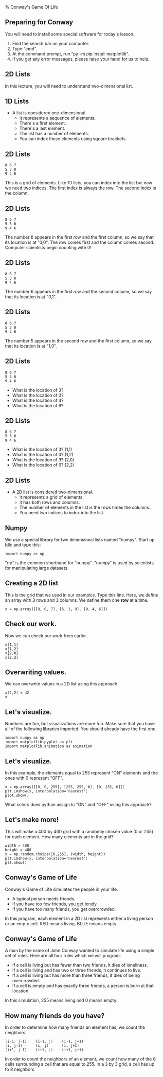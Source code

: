 % Conway's Game Of Life

## Preparing for Conway

You will need to install some special software for today's lesson.

1. Find the search bar on your computer.
2. Type "cmd".
3. At the command prompt, run "py -m pip install matplotlib".
4. If you get any error messages, please raise your hand for us to help.

## 2D Lists

In this lecture, you will need to understand two-dimensional list.

## 1D Lists

- A list is considered one-dimensional.
    - It represents a sequence of elements.
    - There's a first element.
    - There's a last element.
    - The list has a number of elements.
    - You can index those elements using square brackets.

## 2D Lists

    8 6 7
    5 3 0
    9 4 6

This is a grid of elements. Like 1D lists, you can index into the list but now we need two indices. The first index is always the row. The second index is the column.

## 2D Lists

    8 6 7
    5 3 0
    9 4 6

The number 8 appears in the first row and the first column, so we say that its location is at "0,0". The row comes first and the column comes second. Computer scientists begin counting with 0!

## 2D Lists

    8 6 7
    5 3 0
    9 4 6

The number 6 appears in the first row and the second column, so we say that its location is at "0,1".

## 2D Lists

    8 6 7
    5 3 0
    9 4 6

The number 5 appears in the second row and the first column, so we say that its location is at "1,0".

## 2D Lists

    8 6 7
    5 3 0
    9 4 6

- What is the location of 3?
- What is the location of 0?
- What is the location of 4?
- What is the location of 6?

## 2D Lists

    8 6 7
    5 3 0
    9 4 6

- What is the location of 3? (1,1)
- What is the location of 0? (1,2)
- What is the location of 9? (2,0)
- What is the location of 6? (2,2)

## 2D Lists

- A 2D list is considered two-dimensional.
    - It represents a grid of elements.
    - It has both rows and columns.
    - The number of elements in the list is the rows times the columns.
    - You need two indices to index into the list.

## Numpy

We use a special library for two dimensional lists named "numpy". Start up Idle and type this:

    import numpy as np

"np" is the common shorthand for "numpy". "numpy" is used by scientists for manipulating large datasets.

## Creating a 2D list

This is the grid that we used in our examples. Type this line. Here, we define an array with 3 rows and 3 columns. We define them one **row** at a time.

    x = np.array([[8, 6, 7], [5, 3, 0], [9, 4, 6]])

## Check our work.

Now we can check our work from earlier.

    x[1,1]
    x[1,2]
    x[2,0]
    x[2,2]

## Overwriting values.

We can overwrite values in a 2D list using this approach.

    x[2,2] = 42
    x

## Let's visualize.

Numbers are fun, but visualizations are more fun. Make sure that you have all of the following libraries imported. You should already have the first one.

    import numpy as np
    import matplotlib.pyplot as plt
    import matplotlib.animation as animation

## Let's visualize.

In this example, the elements equal to 255 represent "ON" elements and the ones with 0 represent "OFF".

    x = np.array([[0, 0, 255], [255, 255, 0], [0, 255, 0]])
    plt.imshow(x, interpolation='nearest')
    plot.show()

What colors does python assign to "ON" and "OFF" using this approach?

## Let's make more!

This will make a 400 by 400 grid with a randomly chosen value (0 or 255) for each element. How many elements are in the grid?

    width = 400
    height = 400
    x = np.random.choice([0,255], (width, height))
    plt.imshow(x, interpolation='nearest')
    plt.show()

## Conway's Game of Life

Conway's Game of Life simulates the people in your life.

- A typical person needs friends.
- If you have too few friends, you get lonely.
- If you have too many friends, you get overcrowded.

In this program, each element in a 2D list represents either a living person or an empty cell. RED means living. BLUE means empty.

## Conway's Game of Life

A man by the name of John Conway wanted to simulate life using a simple set of rules. Here are all four rules which we will program.

- If a cell is living but has fewer than two friends, it dies of loneliness.
- If a cell is living and has two or three friends, it continues to live.
- If a cell is living but has more than three friends, it dies of being overcrowded.
- If a cell is empty and has exactly three friends, a person is born at that location.

In this simulation, 255 means living and 0 means empty.

## How many friends do you have?

In order to determine how many friends an element has, we count the neighbors.

    (i-1, j-1)    (i-1, j)    (i-1, j+1)
    (i, j-1)      (i, j)      (i, j+1)
    (i+1, j-1)    (i+1, j)    (i+1, j+1)

In order to count the neighbors of an element, we count how many of the 8 cells surrounding a cell that are equal to 255. In a 3 by 3 grid, a cell has up to 8 neighbors.
